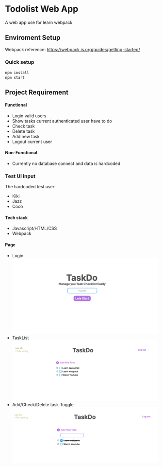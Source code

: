 # Todolist Web App

A web app use for learn webpack

## Enviroment Setup 
Webpack reference: https://webpack.js.org/guides/getting-started/
### Quick setup
```shell
npm install
npm start
```
## Project Requirement

#### Functional
- Login valid users
- Show tasks current authenticated user have to do
- Check task
- Delete task
- Add new task
- Logout current user

#### Non-Functional
- Currently no database connect and data is hardcoded
### Test UI input
The hardcoded test user:
- Kiki
- Jazz
- Coco
#### Tech stack
- Javascript/HTML/CSS
- Webpack

#### Page
- Login
![Login](./resources/loginPage.png)
- TaskList 
![TaskList](./resources/TaskListPage.png)
- Add/Check/Delete task Toggle
![Add/Check/Delete](./resources/AddDeleteToggle.png)
